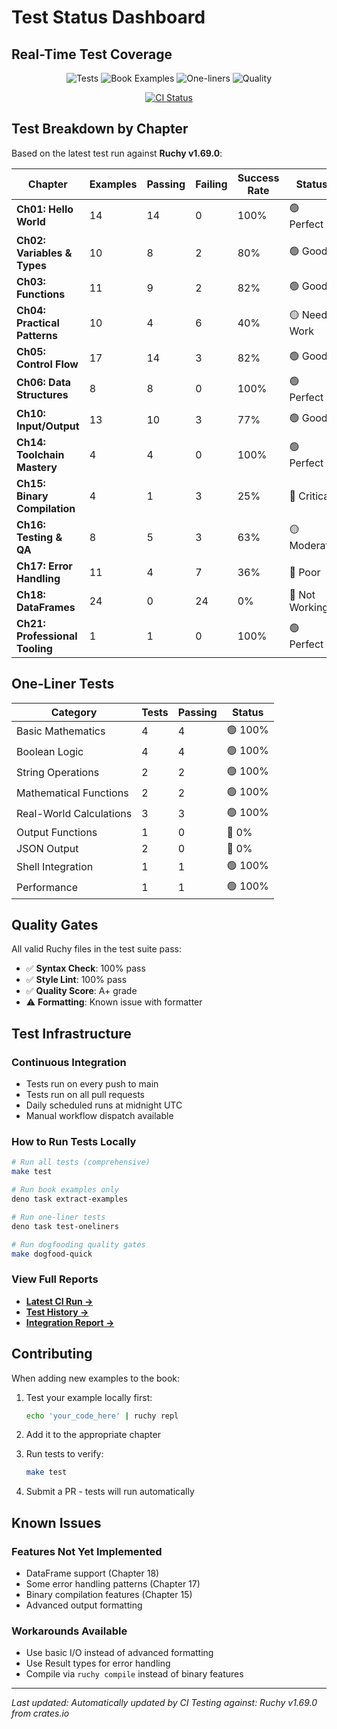 # Test Status Dashboard

## Real-Time Test Coverage

<div align="center">

![Tests](https://img.shields.io/endpoint?url=https://raw.githubusercontent.com/paiml/ruchy-book/badges/tests.json)
![Book Examples](https://img.shields.io/endpoint?url=https://raw.githubusercontent.com/paiml/ruchy-book/badges/book-examples.json)
![One-liners](https://img.shields.io/endpoint?url=https://raw.githubusercontent.com/paiml/ruchy-book/badges/oneliners.json)
![Quality](https://img.shields.io/endpoint?url=https://raw.githubusercontent.com/paiml/ruchy-book/badges/quality.json)

[![CI Status](https://github.com/paiml/ruchy-book/actions/workflows/test-book.yml/badge.svg)](https://github.com/paiml/ruchy-book/actions/workflows/test-book.yml)

</div>

## Test Breakdown by Chapter

Based on the latest test run against **Ruchy v1.69.0**:

| Chapter | Examples | Passing | Failing | Success Rate | Status |
|---------|----------|---------|---------|--------------|--------|
| **Ch01: Hello World** | 14 | 14 | 0 | 100% | 🟢 Perfect |
| **Ch02: Variables & Types** | 10 | 8 | 2 | 80% | 🟢 Good |
| **Ch03: Functions** | 11 | 9 | 2 | 82% | 🟢 Good |
| **Ch04: Practical Patterns** | 10 | 4 | 6 | 40% | 🟡 Needs Work |
| **Ch05: Control Flow** | 17 | 14 | 3 | 82% | 🟢 Good |
| **Ch06: Data Structures** | 8 | 8 | 0 | 100% | 🟢 Perfect |
| **Ch10: Input/Output** | 13 | 10 | 3 | 77% | 🟢 Good |
| **Ch14: Toolchain Mastery** | 4 | 4 | 0 | 100% | 🟢 Perfect |
| **Ch15: Binary Compilation** | 4 | 1 | 3 | 25% | 🔴 Critical |
| **Ch16: Testing & QA** | 8 | 5 | 3 | 63% | 🟡 Moderate |
| **Ch17: Error Handling** | 11 | 4 | 7 | 36% | 🔴 Poor |
| **Ch18: DataFrames** | 24 | 0 | 24 | 0% | 🔴 Not Working |
| **Ch21: Professional Tooling** | 1 | 1 | 0 | 100% | 🟢 Perfect |

## One-Liner Tests

| Category | Tests | Passing | Status |
|----------|-------|---------|--------|
| Basic Mathematics | 4 | 4 | 🟢 100% |
| Boolean Logic | 4 | 4 | 🟢 100% |
| String Operations | 2 | 2 | 🟢 100% |
| Mathematical Functions | 2 | 2 | 🟢 100% |
| Real-World Calculations | 3 | 3 | 🟢 100% |
| Output Functions | 1 | 0 | 🔴 0% |
| JSON Output | 2 | 0 | 🔴 0% |
| Shell Integration | 1 | 1 | 🟢 100% |
| Performance | 1 | 1 | 🟢 100% |

## Quality Gates

All valid Ruchy files in the test suite pass:
- ✅ **Syntax Check**: 100% pass
- ✅ **Style Lint**: 100% pass
- ✅ **Quality Score**: A+ grade
- ⚠️ **Formatting**: Known issue with formatter

## Test Infrastructure

### Continuous Integration
- Tests run on every push to main
- Tests run on all pull requests
- Daily scheduled runs at midnight UTC
- Manual workflow dispatch available

### How to Run Tests Locally

```bash
# Run all tests (comprehensive)
make test

# Run book examples only
deno task extract-examples

# Run one-liner tests
deno task test-oneliners

# Run dogfooding quality gates
make dogfood-quick
```

### View Full Reports

- **[Latest CI Run →](https://github.com/paiml/ruchy-book/actions/workflows/test-book.yml)**
- **[Test History →](https://github.com/paiml/ruchy-book/actions)**
- **[Integration Report →](https://github.com/paiml/ruchy-book/blob/main/INTEGRATION.md)**

## Contributing

When adding new examples to the book:

1. Test your example locally first:
   ```bash
   echo 'your_code_here' | ruchy repl
   ```

2. Add it to the appropriate chapter

3. Run tests to verify:
   ```bash
   make test
   ```

4. Submit a PR - tests will run automatically

## Known Issues

### Features Not Yet Implemented
- DataFrame support (Chapter 18)
- Some error handling patterns (Chapter 17)
- Binary compilation features (Chapter 15)
- Advanced output formatting

### Workarounds Available
- Use basic I/O instead of advanced formatting
- Use Result types for error handling
- Compile via `ruchy compile` instead of binary features

---

*Last updated: Automatically updated by CI*
*Testing against: Ruchy v1.69.0 from crates.io*